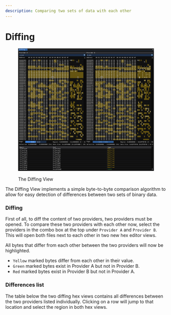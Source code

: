 ```yaml
---
description: Comparing two sets of data with each other
---
```


# Diffing

<figure><img src="../.gitbook/assets/imhex_vMa79kKuvH.png" alt=""><figcaption><p>The Diffing View</p></figcaption></figure>

The Diffing View implements a simple byte-to-byte comparison algorithm to allow for easy detection of differences between two sets of binary data.

### Diffing

First of all, to diff the content of two providers, two providers must be opened. To compare these two providers with each other now, select the providers in the combo box at the top under `Provider A` and `Provider B`. This will open both files next to each other in two new hex editor views.

All bytes that differ from each other between the two providers will now be highlighted.

* `Yellow` marked bytes differ from each other in their value.
* `Green` marked bytes exist in Provider A but not in Provider B.
* `Red` marked bytes exist in Provider B but not in Provider A.

### Differences list

The table below the two diffing hex views contains all differences between the two providers listed individually. Clicking on a row will jump to that location and select the region in both hex views.
